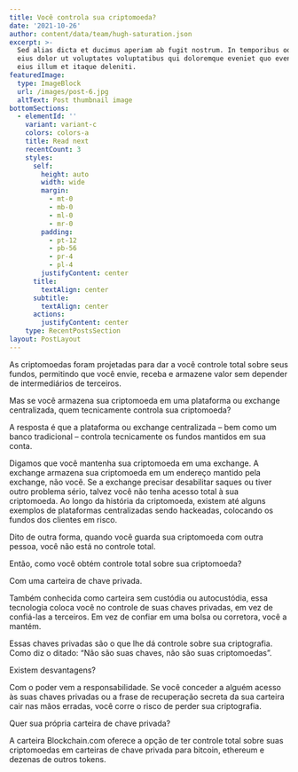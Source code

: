```yaml
---
title: Você controla sua criptomoeda?
date: '2021-10-26'
author: content/data/team/hugh-saturation.json
excerpt: >-
  Sed alias dicta et ducimus aperiam ab fugit nostrum. In temporibus odio ut
  eius dolor ut voluptates voluptatibus qui doloremque eveniet quo eveniet optio
  eius illum et itaque deleniti.
featuredImage:
  type: ImageBlock
  url: /images/post-6.jpg
  altText: Post thumbnail image
bottomSections:
  - elementId: ''
    variant: variant-c
    colors: colors-a
    title: Read next
    recentCount: 3
    styles:
      self:
        height: auto
        width: wide
        margin:
          - mt-0
          - mb-0
          - ml-0
          - mr-0
        padding:
          - pt-12
          - pb-56
          - pr-4
          - pl-4
        justifyContent: center
      title:
        textAlign: center
      subtitle:
        textAlign: center
      actions:
        justifyContent: center
    type: RecentPostsSection
layout: PostLayout
---
```

As criptomoedas foram projetadas para dar a você controle total sobre seus fundos, permitindo que você envie, receba e armazene valor sem depender de intermediários de terceiros.

Mas se você armazena sua criptomoeda em uma plataforma ou exchange centralizada, quem tecnicamente controla sua criptomoeda?

A resposta é que a plataforma ou exchange centralizada – bem como um banco tradicional – controla tecnicamente os fundos mantidos em sua conta.

Digamos que você mantenha sua criptomoeda em uma exchange. A exchange armazena sua criptomoeda em um endereço mantido pela exchange, não você. Se a exchange precisar desabilitar saques ou tiver outro problema sério, talvez você não tenha acesso total à sua criptomoeda. Ao longo da história da criptomoeda, existem até alguns exemplos de plataformas centralizadas sendo hackeadas, colocando os fundos dos clientes em risco.

Dito de outra forma, quando você guarda sua criptomoeda com outra pessoa, você não está no controle total.

Então, como você obtém controle total sobre sua criptomoeda?

Com uma carteira de chave privada.

Também conhecida como carteira sem custódia ou autocustódia, essa tecnologia coloca você no controle de suas chaves privadas, em vez de confiá-las a terceiros. Em vez de confiar em uma bolsa ou corretora, você a mantém.

Essas chaves privadas são o que lhe dá controle sobre sua criptografia. Como diz o ditado: “Não são suas chaves, não são suas criptomoedas”.

Existem desvantagens?

Com o poder vem a responsabilidade. Se você conceder a alguém acesso às suas chaves privadas ou a frase de recuperação secreta da sua carteira cair nas mãos erradas, você corre o risco de perder sua criptografia.

Quer sua própria carteira de chave privada?

A carteira Blockchain.com oferece a opção de ter controle total sobre suas criptomoedas em carteiras de chave privada para bitcoin, ethereum e dezenas de outros tokens.
